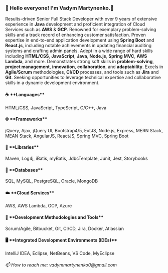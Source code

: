 ### 👋 Hello everyone! I'm Vadym Martynenko.👋
 Results-driven Senior Full Stack Developer with over 9 years of extensive experience in **Java** development and proficient integration of Cloud Services such as **AWS** & **GCP**. Renowned for exemplary problem-solving skills and a track record of enhancing customer satisfaction. Proven expertise in end-to-end application development using **Spring Boot** and **React.js**, including notable achievements in updating financial auditing systems and crafting admin panels. Adept in a wide range of hard skills including **HTML/CSS**, **JavaScript**, **Java**, **Node.js**, **Spring MVC**, **AWS Lambda**, and more. Demonstrates strong soft skills in **problem-solving**, **project management**, **innovation**, **collaboration**, and **adaptability**. Excels in **Agile/Scrum** methodologies, **CI/CD** processes, and tools such as **Jira** and **Git**. Seeking opportunities to leverage technical expertise and collaborative skills in a dynamic development environment.

<h4>☕ **Languages**</h4>
<span>HTML/CSS, JavaScript, TypeScript, C/C++, Java</span>

<h4>🌐 **Frameworks**</h4>
<span>jQuery, Ajax, jQuery UI, Bootstrap4/5, ExtJS, Node.js, Express, MERN Stack, MEAN Stack, AngularJS, ReactJS, Spring MVC, Spring Boot</span>

<h4>📜 **Libraries**</h4>
<span>Maven, Log4j, iBatis, myBatis, JdbcTemplate, Junit, Jest, Storybooks</span>
 
<h4>💾 **Databases**</h4>
<span>SQL, MySQL, PostgreSQL, Oracle, MongoDB</span>
 
<h4>☁️ **Cloud Services**</h4>
<span>AWS, AWS Lambda, GCP, Azure</span>
 
<h4>🔨 **Development Methodologies and Tools**</h4>
<span>Scrum/Agile, Bitbucket, Git, CI/CD, Jira, Docker, Atlassian</span>
 
<h4>🖥️ **Integrated Development Environments (IDEs)**</h4>
<span>IntelliJ IDEA, Eclipse, NetBeans, VS Code, MyEclipse</span>

<h6>
📫 How to reach me: vadymmartynenko0@gmail.com
</h6>
<!--
**vadymdev716/vadymdev716** is a ✨ _special_ ✨ repository because its `README.md` (this file) appears on your GitHub profile.

Here are some ideas to get you started:

- 🔭 I’m currently working on ...
- 🌱 I’m currently learning ...
- 👯 I’m looking to collaborate on ...
- 🤔 I’m looking for help with ...
- 💬 Ask me about ...
- 📫 How to reach me: ...
- 😄 Pronouns: ...
- ⚡ Fun fact: ...
-->
